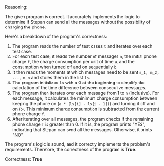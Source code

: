 Reasoning:

The given program is correct. It accurately implements the logic to determine if Stepan can send all the messages without the possibility of charging the phone.

Here's a breakdown of the program's correctness:

1.  The program reads the number of test cases `t` and iterates over each test case.
2.  For each test case, it reads the number of messages `n`, the initial phone charge `f`, the charge consumption per unit of time `a`, and the consumption when turned off and on sequentially `b`.
3.  It then reads the moments at which messages need to be sent `m_1, m_2, ..., m_n` and stores them in the list `ls`.
4.  The program initializes `ls` with a 0 at the beginning to simplify the calculation of the time difference between consecutive messages.
5.  The program then iterates over each message from 1 to `n` (inclusive). For each message, it calculates the minimum charge consumption between keeping the phone on (`a * (ls[i] - ls[i - 1])`) and turning it off and on (`b`). This minimum charge consumption is subtracted from the current phone charge `f`.
6.  After iterating over all messages, the program checks if the remaining phone charge `f` is greater than 0. If it is, the program prints "YES", indicating that Stepan can send all the messages. Otherwise, it prints "NO".

The program's logic is sound, and it correctly implements the problem's requirements. Therefore, the correctness of the program is **True**.

Correctness: **True**